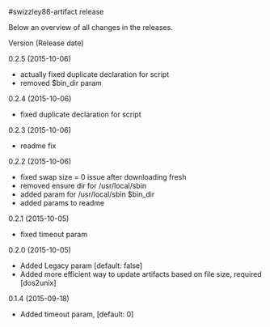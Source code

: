 #swizzley88-artifact release

Below an overview of all changes in the releases.

Version (Release date)

0.2.5   (2015-10-06)

  * actually fixed duplicate declaration for script
  * removed $bin_dir param

0.2.4   (2015-10-06)

  * fixed duplicate declaration for script

0.2.3   (2015-10-06)

  * readme fix

0.2.2   (2015-10-06)

  * fixed swap size = 0 issue after downloading fresh
  * removed ensure dir for /usr/local/sbin
  * added param for /usr/local/sbin $bin_dir
  * added params to readme

0.2.1   (2015-10-05)

  * fixed timeout param

0.2.0   (2015-10-05)

  * Added Legacy param [default: false]
  * Added more efficient way to update artifacts based on file size, required [dos2unix]
  
0.1.4   (2015-09-18)

  * Added timeout param, [default: 0]
